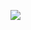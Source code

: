 ![](https://automationghana.com/wp-content/uploads/elementor/thumbs/Emergency-panic-button-26-qtdu8se84itigtc804rs9gfqwbdsc7yn7owz94v0sk.jpg)
